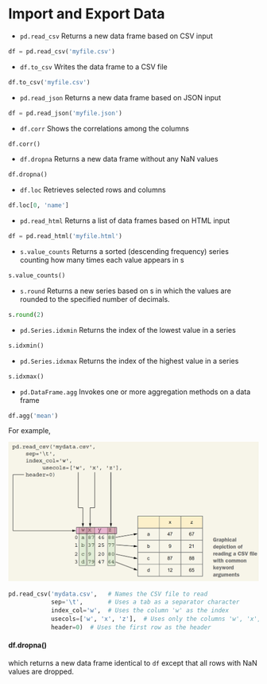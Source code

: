 # Import and Export Data

- `pd.read_csv` Returns a new data frame based on CSV input
```python
df = pd.read_csv('myfile.csv')
```

- `df.to_csv` Writes the data frame to a CSV file
```python
df.to_csv('myfile.csv')
```

- `pd.read_json` Returns a new data frame based on JSON input
```python
df = pd.read_json('myfile.json')
```

- `df.corr` Shows the correlations among the columns
```python
df.corr()
```

- `df.dropna` Returns a new data frame without any NaN values
```python
df.dropna()
```

- `df.loc` Retrieves selected rows and columns
```python
df.loc[0, 'name']
```

- `pd.read_html` Returns a list of data frames based on HTML input
```python
df = pd.read_html('myfile.html')
```

- `s.value_counts` Returns a sorted (descending frequency) series counting how many times each value appears in s
```python
s.value_counts()
```

- `s.round` Returns a new series based on s in which the values are rounded to the specified number of decimals.
```python
s.round(2)
```

- `pd.Series.idxmin` Returns the index of the lowest value in a series
```python
s.idxmin()
```

- `pd.Series.idxmax` Returns the index of the highest value in a series
```python
s.idxmax()
```

- `pd.DataFrame.agg` Invokes one or more aggregation methods on a data frame
```python
df.agg('mean')
```

For example,

![](./images/01.png)

```python
pd.read_csv('mydata.csv',   # Names the CSV file to read
            sep='\t',       # Uses a tab as a separator character
            index_col='w',  # Uses the column 'w' as the index
            usecols=['w', 'x', 'z'],  # Uses only the columns 'w', 'x', and 'z'
            header=0)  # Uses the first row as the header
```


#### df.dropna() 
which returns a new data frame identical to `df` except that all rows with NaN values are dropped.



